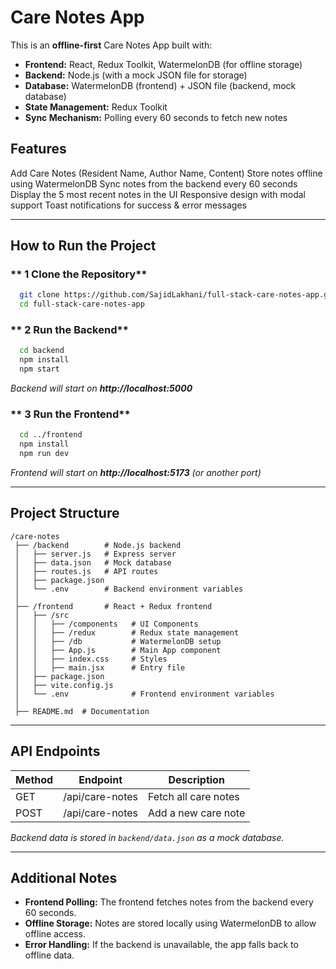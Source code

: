 # Care Notes App

This is an **offline-first** Care Notes App built with:
- **Frontend:** React, Redux Toolkit, WatermelonDB (for offline storage)
- **Backend:** Node.js (with a mock JSON file for storage)
- **Database:** WatermelonDB (frontend) + JSON file (backend, mock database)
- **State Management:** Redux Toolkit
- **Sync Mechanism:** Polling every 60 seconds to fetch new notes

## Features
 Add Care Notes (Resident Name, Author Name, Content)
 Store notes offline using WatermelonDB
 Sync notes from the backend every 60 seconds
 Display the 5 most recent notes in the UI
 Responsive design with modal support
 Toast notifications for success & error messages

---

##  How to Run the Project

### ** 1️ Clone the Repository**
```bash
  git clone https://github.com/SajidLakhani/full-stack-care-notes-app.git
  cd full-stack-care-notes-app
```

### ** 2️ Run the Backend**
```bash
  cd backend
  npm install
  npm start
```
_Backend will start on **http://localhost:5000**_

### ** 3️ Run the Frontend**
```bash
  cd ../frontend
  npm install
  npm run dev
```
_Frontend will start on **http://localhost:5173** (or another port)_

---

##  Project Structure
```
/care-notes
 ├── /backend        # Node.js backend
 │   ├── server.js   # Express server
 │   ├── data.json   # Mock database
 │   ├── routes.js   # API routes
 │   ├── package.json
 │   └── .env        # Backend environment variables
 │
 ├── /frontend       # React + Redux frontend
 │   ├── /src
 │   │   ├── /components   # UI Components
 │   │   ├── /redux        # Redux state management
 │   │   ├── /db           # WatermelonDB setup
 │   │   ├── App.js        # Main App component
 │   │   ├── index.css     # Styles
 │   │   ├── main.jsx      # Entry file
 │   ├── package.json
 │   ├── vite.config.js
 │   └── .env              # Frontend environment variables
 │
 ├── README.md  # Documentation
```

---

##  API Endpoints
| Method | Endpoint           | Description                |
|--------|-------------------|----------------------------|
| GET    | /api/care-notes   | Fetch all care notes       |
| POST   | /api/care-notes   | Add a new care note        |

_Backend data is stored in `backend/data.json` as a mock database._

---

##  Additional Notes
- **Frontend Polling:** The frontend fetches notes from the backend every 60 seconds.
- **Offline Storage:** Notes are stored locally using WatermelonDB to allow offline access.
- **Error Handling:** If the backend is unavailable, the app falls back to offline data.


